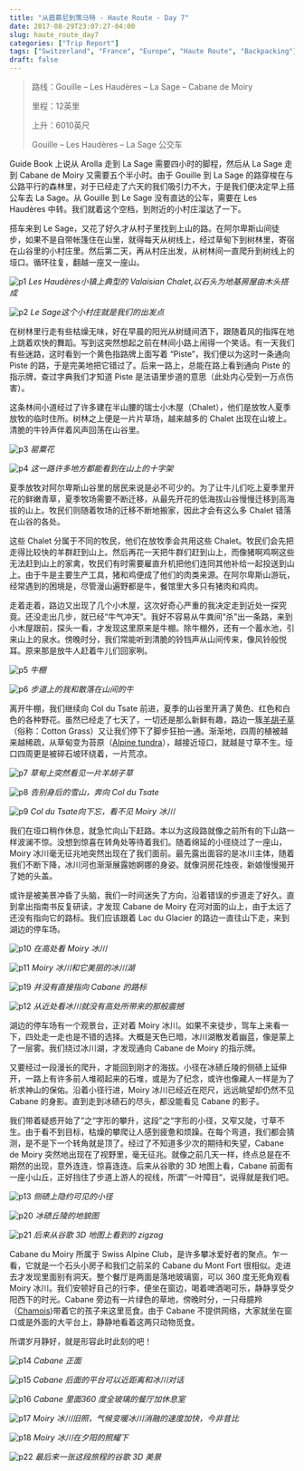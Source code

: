 ```yaml
---
title: "从霞慕尼到策马特 - Haute Route - Day 7"
date: 2017-08-29T23:07:27-04:00
slug: haute_route_day7
categories: ["Trip Report"]
tags: ["Switzerland", "France", "Europe", "Haute Route", "Backpacking"]
draft: false
---
```



>路线：Gouille – Les Haudères – La Sage – Cabane de Moiry
>
>里程：12英里
>
>上升：6010英尺
>
>Gouille – Les Haudères – La Sage 公交车

Guide Book 上说从 Arolla 走到 La Sage 需要四小时的脚程，然后从 La Sage 走到 Cabane de Moiry 又需要五个半小时。由于 Gouille 到 La Sage 的路穿梭在与公路平行的森林里，对于已经走了六天的我们吸引力不大，于是我们便决定早上搭公车去 La Sage。从 Gouille 到 Le Sage 没有直达的公车，需要在 Les Haudères 中转。我们就着这个空档，到附近的小村庄溜达了一下。

搭车来到 Le Sage，又花了好久才从村子里找到上山的路。在阿尔卑斯山间徒步，如果不是自带帐篷住在山里，就得每天从树线上，经过草甸下到树林里，寄宿在山谷里的小村庄里。然后第二天，再从村庄出发，从树林间一直爬升到树线上的垭口。循环往复，翻越一座又一座山。

![p1] 
*Les Haudères小镇上典型的 Valaisian Chalet,以石头为地基房屋由木头搭成*

![p2]
*Le Sage这个小村庄就是我们的出发点*

在树林里行走有些枯燥无味，好在早晨的阳光从树缝间洒下，跟随着风的指挥在地上跳着欢快的舞蹈。写到这突然想起之前在林间小路上闹得一个笑话。有一天我们有些迷路，这时看到一个黄色指路牌上面写着 “Piste”，我们便以为这时一条通向 Piste 的路，于是完美地把它错过了。后来一路上，总能在路上看到通向 Piste 的指示牌，查过字典我们才知道 Piste 是法语里步道的意思（此处内心受到一万点伤害）。

这条林间小道经过了许多建在半山腰的瑞士小木屋（Chalet），他们是放牧人夏季放牧的临时住所。树林之上便是一片片草场，越来越多的 Chalet 出现在山坡上。清脆的牛铃声伴着风声回荡在山谷里。

![p3]
*罂粟花*

![p4]
*这一路许多地方都能看到在山上的十字架*

夏季放牧对阿尔卑斯山谷里的居民来说是必不可少的。为了让牛儿们吃上夏季里开花的鲜嫩青草，夏季牧场需要不断迁移，从最先开花的低海拔山谷慢慢迁移到高海拔的山上。牧民们则随着牧场的迁移不断地搬家，因此才会有这么多 Chalet 错落在山谷的各处。

这些 Chalet 分属于不同的牧民，他们在放牧季会共用这些 Chalet。牧民们会先把走得比较快的羊群赶到山上。然后再花一天把牛群们赶到山上，而像猪啊鸡啊这些无法赶到山上的家禽，牧民们有时需要雇直升机把他们连同其他补给一起投送到山上。由于牛是主要生产工具，猪和鸡便成了他们的肉类来源。在阿尔卑斯山游玩，经常遇到的困境是，尽管漫山遍野都是牛，餐馆里大多只有猪肉和鸡肉。

走着走着，路边又出现了几个小木屋，这次好奇心严重的我决定走到近处一探究竟。还没走出几步，就已经“牛气冲天”。我好不容易从牛粪间“杀”出一条路，来到小木屋跟前，探头一看，才发现这里原来是牛棚。除牛棚外，还有一个蓄水池，引来山上的泉水。傍晚时分，我们常能听到清脆的铃铛声从山间传来，像风铃般悦耳。原来那是放牛人赶着牛儿们回家咧。

![p5]
*牛棚*

![p6]
*步道上的我和散落在山间的牛*

离开牛棚，我们继续向 Col du Tsate 前进，夏季的山谷里开满了黄色、红色和白色的各种野花。虽然已经走了七天了，一切还是那么新鲜有趣，路边一簇[羊胡子草](https://zh.wikipedia.org/wiki/%E7%BE%8A%E9%AC%8D%E5%AD%90%E8%8D%89%E5%B1%AC)（俗称：Cotton Grass）又让我们停下了脚步狂拍一通。渐渐地，四周的植被越来越稀疏，从草甸变为苔原（[Alpine tundra](https://en.wikipedia.org/wiki/Alpine_tundra)），越接近垭口，就越是寸草不生。垭口四周更是被碎石坡环绕着，一片荒凉。

![p7]
*草甸上突然看见一片羊胡子草*

![p8]
*告别身后的雪山，奔向 Col du Tsate*

![p9]
*Col du Tsate向下忘，看不见 Moiry 冰川*

我们在垭口稍作休息，就急忙向山下赶路。本以为这段路就像之前所有的下山路一样波澜不惊。没想到惊喜在转角处等待着我们。随着绵延的小径绕过了一座山，Moiry 冰川毫无征兆地突然出现在了我们面前。最先露出面容的是冰川主体，随着我们不断下降，冰川河也渐渐展露她婀娜的身姿。就像洞房花烛夜，新娘慢慢揭开了她的头盖。

或许是被美景冲昏了头脑，我们一时间迷失了方向，沿着错误的步道走了好久。直到拿出指南书反复研读，才发现 Cabane de Moiry 在河对面的山上，由于太远了还没有指向它的路标。我们应该跟着 Lac du Glacier 的路边一直往山下走，来到湖边的停车场。


![p10]
*在高处看 Moiry 冰川*

![p11]
*Moiry 冰川和它美丽的冰川湖*

![p19]
*并没有直接指向 Cabane 的路标*

![p12]
*从近处看冰川就没有高处所带来的那般震撼*

湖边的停车场有一个观景台，正对着 Moiry 冰川。如果不来徒步，驾车上来看一下，四处走一走也是不错的选择。大概是天色已暗，冰川湖散发着幽蓝，像是蒙上了一层雾。我们绕过冰川湖，才发现通向 Cabane de Moiry 的指示牌。

又要经过一段漫长的爬升，才能回到刚才的海拔。小径在冰碛丘陵的侧碛上延伸开，一路上有许多前人堆砌起来的石堆，或是为了纪念，或许也像藏人一样是为了祈求神山的保佑。沿着小径行进，Moiry 冰川已经近在咫尺，远远眺望却仍然不见 Cabane 的身影。直到走到冰碛石的尽头，都没能看见 Cabane 的影子。

我们带着疑惑开始了”之“字形的攀升，这段”之“字形的小径，又窄又陡，寸草不生。由于看不到目标，枯燥的攀爬让人感到疲惫和烦躁。在每个弯道，我们都会猜测，是不是下一个转角就是顶了。经过了不知道多少次的期待和失望，Cabane de Moiry 突然地出现在了视野里，毫无征兆。就像之前几天一样，终点总是在不期然的出现，意外连连，惊喜连连。后来从谷歌的 3D 地图上看，Cabane 前面有一座小山丘，正好挡住了步道上游人的视线，所谓”一叶障目“，说得就是我们吧。


![p13]
*侧碛上隐约可见的小径*

![p20]
*冰碛丘陵的地貌图*

![p21]
*后来从谷歌 3D 地图上看到的 zigzag*

Cabane du Moiry 所属于 Swiss Alpine Club，是许多攀冰爱好者的聚点。乍一看，它就是一个石头小房子和我们之前呆的 Cabane du Mont Fort 很相似。走进去才发现里面别有洞天。整个餐厅是两面是落地玻璃窗，可以 360 度无死角观看 Moiry 冰川。我们安顿好自己的行李，便坐在窗边，喝着啤酒喝可乐，静静享受夕阳西下的时光。Cabane 旁边有一片绿色的草地，傍晚时分，一只母臆羚（[Chamois](https://zh.wikipedia.org/wiki/%E8%87%86%E7%BE%9A))带着它的孩子来这里觅食。由于 Cabane 不提供网络，大家就坐在窗口或是外面的大平台上，静静地看着这两只动物觅食。

所谓岁月静好，就是形容此时此刻的吧！

![p14]
*Cabane 正面*

![p15]
*Cabane 后面的平台可以近距离和冰川对话*

![p16]
*Cabane 里面360 度全玻璃的餐厅加休息室*

![p17]
*Moiry 冰川旧照，气候变暖冰川消融的速度加快，今非昔比*

![p18]
*Moiry 冰川在夕阳的照耀下*

![p22]
*最后来一张这段旅程的谷歌 3D 美景*

[p1]: https://lh3.googleusercontent.com/syFD5WGJAVpHrCs6Av5CM4Tg5f_4PF202TjdO4Kfe4i5S8q5dQA7NDVl06Dt0iDLN6DbibmrW_RvPc1j0G0jS3VWNV6iDQSu71WPntsoqgPgl1TcNAkx_LlDl4xqmm20Oail4S6r0EugOxLV997g2p35iVG8IRnnYYgI6BqWrVCx_xIbeozzEhytakf396uKSWHjcIZtNjDm2DpMpGDhda6ftNHvpgRRyc0O1TuF4s3pEmMspkzjqVfFVWUVT6dQzkR31WZ8k9BQk6DLam4wJRXfF-JIOxi_TiwZ1uHAXXvKPwceknpWGQqKmlWAmQrGBDZPd4A_SCZEK9eJv1bkR0oQIln19YOIWSIBImiEpcbgcvc9TZ8U8YmM6lGuQxVv5zyqvqLkGHgsjpohWVNakJ6CQmZEVskQQS8uvOzBg3JeER8N4-eTkJhLceHKO0MLzZJb4d8X65YrOCC-10ciKkzNEkbq35G6c2RL-LaIygbueZZEryp1k71Dszsc9Dbz_DuBGGyVdHksuFsdUX4DqILA7hOYUsHgKca4a7bhfZZswpczAeGXDqMlM0gqpeiF53ZqMvDhgShW8a6U9Us2y9sd-VM7PbtNap4aIglSYk6tJ2YFXcNWcBoOr21rPqCSW4FSwSlC8-cdsZOWjhWmFYOeylYEMHk=w2400-no-tmp.jpg

[p2]: https://lh3.googleusercontent.com/CxEX3LKglpZbOjXKjBaUCn_stLz6Zs5qsaTGwz-8Hj5DaClZmrx9fStOZ7qaSZb54afYNW8YpFREBGbXeNYFsg9Yv9er20YERFNzGCqOfHmZ-Sx1TuU3N5ywVtUgo6rjdkweXMXrFW0k2j_HqsL-B4aaYooA40lqX0ImZ8ZDQ6pv1YYMescjvWLiVgrxbMIB6wEL2yODv5AY8BbmNOzschUiCborVV6rrn2JelQPHHLAgY2wkSrVf3fhxcxW9o-uZzJIFhn5gRcBKLU3F052lzHgjCR0Fz3gqJCirz6C5FBhjbcqK4Z6iP02GYy0zs_wNjwa1oSKulsYOxZiANJutENpIk1X8Sgl6euqy5-6vceradWkUYkiNFtAkWbwkkmxkCi037xNzOOKCmqA7T1aUNYEM1V0u9BpyWGNxOIvIKwT7OcSjplU-0TqCVo8fZCLbHMNZkn6glD8alrxgZ3jFBQzFSfFoSR7ZTQsi6wspalbDS-pGLdq3eJnqojNSDM39v1myPoMN-32gYrWgFn1dAaFJMIZ-aBy_UITX_DXjEufWjyxjNBJrdHJ09SZlIEnLybcx6NtQ4xrEbqVJIFM-NbknV5m6MT2xFAf2qvBPNbAOxRvWBQtts3Ah0MNUqcbmcerneLE-JUk6e0I3bdmxOyARUgomkA=w2400-no-tmp.jpg

[p3]: https://lh3.googleusercontent.com/3yD8NEExkFGvIrMrnYssf5GhqXI8gmezK1Z6Bp-VjG_-H6sEucKArztoB7my97NVhHAHsVk1ffFFSfwlsRTTDlLB_Ub0Eq5Hn5emzryfpuRlQd-IjvgNd-rc-6G5Ybw3DGetLxuQ1vfwrYfJrBirvI-5QdFRQ0-n6md8XwbNuXgTDzn18Ouj8Mm6uuDBBo6_yinh1vTdvYU57TZYUYZer0fL_39FpSf8FUlsFcLHQZJfFNrRNdYmp9JnCiYt2kn4ji505Ztnyk9KhyhM3FqHcQPXskVKYMHhrTrwz8XOgEK9Nfh79REjI4XXLm4kOkvVFSA4rpqEOm1Ca3_Q6kABonQownZNErBLfRQBhPxDlYhalwGgJ3O9cWwwhItG1H1j-riHV-kbPR4PdS4OLQ0aQ50lw7MeOPhnFPUDSLnpx50d1285ylt0SEqaJxio1vuLJtBerAj6GXXawQd59Y-lHuN_R8cR6BoG0Omdon04PXOvRB1TlBLNlesyCFC-GzUu-O2ZALp6iUfHLPy11ZmuUkqjQfHiTSftA-Yw9oqNbeH72umjfL9jninMtWrjv89miRrNWvKR6rCruTf-yQuAF8EGcWYDD8bCHl-Qs0OHdWAeUXY8MRPoq4cgfmmb2q75oi6HaKjahWQtXt_a0DLh3H5AKKx38zY=w2400-no-tmp.jpg

[p4]: https://lh3.googleusercontent.com/pEomTOLvtuGrEtkRQ37bV9tMyR8Y47FncIt0IzfdQXQG_BXjglZ8KXlKx5IlLSTCGcdya4OoSSI6npNO525hJ2ry7YdapwTtTcvl29fBws7cejfNJWHy1s-VpZnkB6jZDa2dzVNS69FffpKGaTLgJPEaSmn0VKyABDA-RmDjat6ReN2r8yTUZ9xvHPArXi1bbyf_eL-XChClPaFGyiRceqHIbGH6fM8fBCWFTsaEanE5cgn_GJ1k6Vl8JjE3HYYF0Z9ORxtbeII_JwkTbTh342IxpzGqpqTx-j_ZEQp5eXggy05bGeA9OPai-5RuNGQ3CPrw4hrvfccoK2zIZkxF-My44Bnc8KYOg9_C-f3TqqPb0CXmIyL-9-_XYhIA7nwJbx88TqlwrD0aQ0Gd5L_OLIRNqiI5LlT2VsqTLVhaQoDMOYFprHUsvw9GjVzavpHlVuLC7nIkA9A8Y8p3ViP6ULlvji2RAPbmV8AEgYOixxbMT0RgCWA4VTowN3FAXsL6w_Q6DP-CJEovc_3A0ZSF3N6oPnPI6TSOludR5T3qb3EStxwRAqrSeY1CjLkx0gsh4ZgZtaKJ7ZgzSosi0ADVjcQpxIEk067xhzCzVaX3obD6TcGeMbs4fx6LkFC-4_LJEt_7hOKXZNAoa6HNSzYI_GIIH3II8Y0=w2400-no-tmp.jpg

[p5]: https://lh3.googleusercontent.com/bo9ucRRwR3hpUKpB1OjCUF3t99VkOEm_isJjJ8vqDtmQCPhdOmglmNuB360NS_8xmY0RB4LqPL7PMifKyDtR_upoObGE-gTvUuzJd5Lc0xT9X6atdh-JXvi3EfPZ8Ml58FW-CfS5i_fVuKheBZAvGFGKj-Gtay0aEkYIUyP8cYd_E_nLQiB-bWi8VoFLDhfkGwsk4WfSdEpXOW1lPDbzbIgdyxNqXQkBtcSnpiQuWsJ9vUx9kWXGTWQRGzhPb9JOzbLJK4P9Wgw3jG55PF2f9_op1IDKQD2b5pKFoHeElyyTRophuZlOW0lD-2dwdsxe5-WSF5QZ2I_qPDOE-UrlKTJE49v3SsVwUeOjNVNr7ruYnZG0DvQmL-06d1ExfTw3cD7FjrqGQxb_eeev7uaDCV1HO6728RVjNecraxgvfTkMJcWgo6JEeugRYoWLu67IfhKDcNAxcf4tlZpjGSlrnSLw3xkPMfxIZZjJ846QKDzm_JjjLyTBA1997wT-meNZYam-DSus9vH6T4t1PBp0PHupFFfN1PlZ2Iwje03YnCz97aBaieWJ0P3lUVqrvIRD1gTy55YNj_y09KVTyn4yo74F2riM229EGTeHMk_1dJLnykO5MffJfk7TRS-SsPqy_w_UkVa_NAdsJZZ7uLAiLAWtp0My6CM=w2400-no-tmp.jpg

[p6]: https://lh3.googleusercontent.com/3p7YR2ldZubowotvUomdiOmwq6zCOzTT_Bef0peKz239TkQH6zQ46wEeBHvHJmUo-RjW27bxUocRAFLGdEZFUZOorf7bRqlpg26GoK8FWHn05iC-1BOOvLL9VrU0RQVu4RO-AKsKKqHBVyYiEhLb65oDtIWjpTKb7_tVKZzMzphOxpFcna1uZQHLIeocGFxg2tpHLPiVn15gIZDS7TBVPdWG7nRJbjTkbaEmb3b_4BXUAN5aS90gsU62Fw3j6m301td3Hpu-cX8CTy66ppZhEoxDQP6wjptP35pCJLngpOM0BdnymfdOhYndVdoY3R6taAlasv90iBJid3h44ftqPiR3ALIQdTrWCmKeoUz60vfg-Uzyl6Qv0RZphgcPfakkRYsJCdmQjLBU51LJgCi7jksPeDauXgxtbdA4KjqI8ifBfD8Lbvzen-BjG1kvdUFj0d8rfa-_9Zb5Yia2DOL78cnkcpNh8uGpMaKWSSQj6iZiVDBzAV6DzDzOZqOUeMQOxxwsiIex_r9FjnfMqDUC2yu-T-zXAEKc7AYdYAC8D7NgEsmlOLr5nicV3W_dDW1xsEXVslrkWeCnR-gUOTTW-NW5vNMhFrOrAgiBeYt5JYIX7p3h7ElBv4Os4BlEf44VBRMyZickmzYoJGprlhfUXP3CES33pTk=w2400-no-tmp.jpg

[p7]: https://lh3.googleusercontent.com/6zKM6Osy_qjiyXueqIr-f3gpcz18IcH7-0bMLWVtgiKngAwF_K11pgjcIK6-iubj04pk6jTV2pahIGBQL7MUv7VKHuVJBx_VEqr6W8WBnJ3XThYsq3Jxtg2WSA5GPBZo2HB4O8l5H-AZWLmXOpJCGgtFbKXZAHl93cnR-c2Qvd_yN90Afpk0WiGT3f3SydlNVTKHccyLmycpHcX8fb4nEnOVCE1U3HxZILgEaHL51ay0rJSei3JzrWppjegjNtJ6vB7fodD4VIFVnLZH3iq2aSPlzw5NmSldUoN_Jt73tTeWRPxWES0Z8cckx9bmZehj7vuNeoNaFaaocipJyJ06JSZQImd1OpyDjMZ4vyD59_peU1JxMrKhH4GNXkB2uHx8NBgGcf1_3gtaYq4trUvZktiAGhDwLWiuBDdhJd3Sw9I0kK0UU01EcZwgpRxvuxLB3fSS1xR-XKpQwcuxGGXfwV-2QvOq0xld_leaR2EOS4Mnhg4GcG5keb10VV4Z7-Ye8EfXl-NiZrcNmjk6-WGgjeSzKVqszXwyxvJH_8VX33cr8GclvLaQu2vJTYSPJ_8fV3BTsdVYe_WqebKIzloaNXwyUTjPl-dRUTmrX-outt2E4Rbl3_7wEFsLiHSZ4-7Gts-2vPwnltZXD9KvEKc1G0wW_FE-TSg=w2400-no-tmp.jpg

[p8]: https://lh3.googleusercontent.com/K4FL2UxoW3xPcubPJZl3xhv57t0bZp6oE-SXvro3pcpYXN36_dJHOP-mTcM2VaGMX3Io4OvI4yqHby3sIn1ttzd61usGnEL8XAXgGbpCNfFZcfolWnHgjb8ClxVvaEWG33Gj8ktt_RHeqIk-Sfgo-pmy6PyGe_379HBbvpFk0JFLfhp41dOrvNbEMq0y7EJywU0TBKXvuJ-oAYXvcAdxHrddtDcwdYD9jsREKs-sQasAXaqobLC3r4tX5-KT7zQtFHne2AScHvtMt0Sa0jTx74uZLxlzO03qY2H1A9HipIqBWSPaa7vB3aYYD7Dab8LYGgT52iw2PVN05Na2f1SEAznEaGBrqr_sdUCnhFljPS22JtE5B5E-nlGCIIDzzdE2jfqYrGaTjCNhl-kvjv0WkWWYC6c_fwFZiHhd_NPlOZX9rzmV8e6z71ykA2RLCSOaooTddSg9a95h2-cgBKz9aWBT0xy3lXLVZA3WpF1WK3VeQnjMfjQvQR9nRE7WDrvEQat9EgUpT1lYmqn4QDOvaytneBNgJKRMrJW30832E3OEoZZwHxG9jtJgVhgwzbxjJU2x-8Q7oW2MYhCll5du4u6Cea8ZUoAKdsH_i1GVnXfMYTMExePTvvXv7l5gZqhOSZU69oCWstEacvrdaMhs_IximU3PhBU=w2400-no-tmp.jpg

[p9]: https://lh3.googleusercontent.com/D20dbq3uL8ixEcSp1nbQn6K__FLaPqIqW0DLWKubqO3k2Ao418qvJ1G0_zUKBHV-QRQ00FcsRO8c3P2oMYn9BgQO5Wyr0Jx0HR31oQcd2LKR7OBDdE45hvBj2PekC81pCMZ_YjK1wahehPeGTGXj9t03Ll7k_5FTekZI-8uxW2dt6RdxkhaJJY7M9tgPDJCV75NifZSh-Ch_6cOXvFFAnt2E5AKtThlQFbLTJoA8FDehokHcJDaxiLiNRySU0UJPp0vy8TTQP2OzlXGczZqlNiH4lHstJ0YOUWSjEstIWHyGouoIynfkHsv5xsU5-UTm7SE9qcOok0Ap424MFZ7qSg8HBUMNt93_b_lV55F2b4c-h83BpF7nHrqAPzqd8XyRXhvLFwLHXiCKj85DAEZ4tJcc96CFWqz48pQwD3lXxTEBfBKGGbfh-cnAX2n_JA1g1YziYpxHwIUhwvS8Z2C0zft2-1XMommkGS403ZK-HID3tqfmOS1IsegXClhmaCQ8Zm8EiKKyqgW9YWkrKfQp8Kw_UsC7liYx_dxdkjEVoXcC-IdNyOS1lV56QhII_oW8aHU1qmjjGgBcOPYXfn-Ek7lu8ccFKrL5MZ3-bCZuPpFbGHRn8egg-nMK_S_Ive1NyVxjZ8QTcbFqBtu6p0r7AF4hBf0ECyE=w2400-no-tmp.jpg

[p10]: https://lh3.googleusercontent.com/qrvUfcGDCOlWNGOXJWGadNLcztcc1gCiiGSdmu87N9oJMwBgTPVtuErr8JWNYmJHnFMegGtrI8QpihN-z267578Zdxry_XZjovFK-BR1xdQs_azQ7HYHvFHsPChcZWhPE_y54M-GaSAhUG77RzRpgiF07NZGIIC5s-xKrk-FX9ufZ9__nslbCBXvjM9-AVt8_rwkFc14V8MB660Dycj4YYIUf7Rb8vocgRbGpy5DRu4hZZ1_Nhqg6ekO2tfTcnR5yyzqL052j30QsrWf1mRpnALwqG0KNNkUKZmibn3Th82eosuKg7UJUr83dJ6ICmggvh5lSwfw-YWNVb5joIvsBx4rO-NGtb5gyVjzD1sWQPHCZ2s2mwBIkYmxchR7d66iIpOMGsrgXEu030UMaIp8FYE7rsJYKSwKEuUoUEFPiknewA9nwmqLOxLAsG_2a2JFyAUmdUIf65k2G4nBnDdpSCOwMWFcRm4oCmJU2axqzbkzrrFGopHS3oYph-Pva-2SBGckExpNKqwu4vpCOpH8QlocqnW3YEiq-E4VI_QFL1rnurPG2RbOGIj1QPFtvKF9WIp2mnMdJcf8EI8KDQiHmzEVTEIe5etMld29T7aoJtRCDbOvsoHnJsvY7IinUVkBpXH20Tz3tNMecOu3BCAIc7djj_4l0Og=w2400-no-tmp.jpg

[p11]: https://lh3.googleusercontent.com/FEUGnEIFfxdhO8E8zsMcHSi7YNfhyfJGdeyGklIez47Ar5sWWPyVbOQOqTyVKz8UGx_d7UG8GpP7TDp2zgLjweF9wTR03OA2DMgPHKlI6QMsSuqtEFB0JhUBk-CP6eMRUZhAx5gheizuKnCG3TiMX5AjUrXmwPvAAj6K1wW5BI6MBWpt7w1MoMsaXn6DKNhsPWlocrNASS8hmblDh0VqdhXj-rTpsTyGKtdz2NJUiuhrkhtdwbZLXtehlnukndpX6zx4WkhTwVVz3Z1BMjN0_yuvL1JJEC-WE2AAngA6h0M8YcHP91fcqu6rgpEA2RmBhp2xRAuJyJJTRWqqpXLIeuVaYkgaOPuSG2yFA4mRnR3f1hFiyzfAKDnA87jttcT3w5-9QNRhSqqs8NumxxmIXobIIM-O7IW2Ba2DNb-mVeXKzPFNbDoYWuy9e-CWF2leTHD8EVCQ__o1BnWDU-nUqTf4saU-YJrPkySzqwCEF0BImeTie4loIMVkHJDcaPqhqg_DzluVVv4QTtwA5-WLarQJTMG5CErY7OfQ8DgcJ7Aw40yFMtnQybvC1teStxnjZ90DQ2bFwaX3iAy9kt44MsKNJMT1EUjxtef8SnpYwzp6QpQpNnkLVZCEWGr_kNAC2sa7zIcyVPEvqVaI2q6nT2jLiIFZEho=w2400-no-tmp.jpg

[p12]: https://lh3.googleusercontent.com/suZhJQbyNK5MvcmqGPT-i0qMeCdS5CSdcpzlDT0SVOLPSysfsqJKfeSxH7yqdTtKDl6JZ-gOvqlfh77RGbswraONv0dZlS-GLyF_7yoQNSPetJXT3SG6ZIXOcZbNpOMXZBih5zdxBXMkOYHP7eymWsn4Q00NJSwmf5VR-6nPmRITvconObqNc4zakAVt-LnWgM0beEq4YJzJqpErv-bDEHAbRO02nOeoF8dfYkKWj4YBgibSdNpAJ2ucVpa8AIRg15cqvnny0FL7HXqNj0BQIdbRVfzGapIlWUpVc4zxQAwlFu0-ZVEWFi07ZF_aRtZKeG2FPpYpqF0VlpDtEjA9Ts7AvJG9qBn2utAMagi1fydT7Had8UZCBAl1xSH-B0kwcLAjFrrRFbJR6WetDCS6-3oo-GJuEb7X27NJd7X4aldWdAgY1xzu4vbdKySLl3G91eBqKQ9E9ht6owgu2iUFS70TbfjeVaSUazFN-LSRpHBFksJU9MT7BCGAucfCM3JWtBiceUMejKc1FJKWIhWlRrhPW2yMK9xME6-Hb3Jqg9QxoOZzzoi6fXYO8IZZ4RqxNW1ygQLkUYNNy9sSClZBqP37_VVMaL7ztb7OvCjg3pBB63bsnOJ4HIzwl-SNyp4FG1NW2XpoufLagGbmLteWIkLhJ3kvHNs=w2400-no-tmp.jpg

[p13]: https://lh3.googleusercontent.com/UH0Zhil6jaMwkqHd5cRceDlwkSHPoMV0KAQVDkYuJlCpgh23qoMc8LiRke2tC4JQvzWtREKEzxZI1La_7shDICxMwzeJAeRZ3YPdoXUGxG5igM3CjiikMuZ0ZOtMVIQf0_fekV3B87rtlsSkWEzlGWiboSaL-_cWeyxPcCQ8Ztmi8JMuGPLp7-Amn3MsZinpJQv7gX2zlAyQO8LPlAdhWX32mwDaVidrBCVloulKcnHtKmafBl0HpjQKDGgWUj_lhlEz8izQ0JvdSXAaInW0QXXqcbEfrTFS9xMvudf1o7s6S-60oXcYS3DVXth0uMebvvV12ZtswBJMivB2n-Lj-VK3lSPiUiOFoNghcysLhh_rtdsngHLcJx9bnNwd-S38w4LK_kuPdfrzyxn436B4KEddKzrzmmeRDxf3MNSPJaLgNI8x5-GmOlDVSFoHIu1cLYQ74awZAjp1NuCgV9rAxVraaY-2g_HQZ-090eKEwUcARFDfmKywIoSANI0usVw36VVpfsPTvykeminopgJtRergp-v9XZ4lmyIhz0UTcYrqrihu5B_Tp8Xy-yCFOI-jDv2ILQ5Mv_34FoDmKSwUntV16whHTWXBlcVDwgRQv0noMGid35OFEr6cE7_oBBgu5vcog3I3WRlJKVzIvhyOhGUfvhTjB_M=w2400-no-tmp.jpg

[p14]: https://lh3.googleusercontent.com/Fqg1460Gv_1HHL1v9UyoLr6u151ZSFd1vtEZiZNYMs2zqW4Q47uaV0acW5vTHKfxytKlZ4t8ttw1jYRJRVwtqFufpraXpB45_N99IGz_IfaTVsy8q1FwJL83kJiTUEqQbaE5mE99XyZyZmnxbo7jqoTks9IN_jDUX7xYTGWpXcGUwOK0B9yIuS6gpE8Y-5-0Zi7ip2pQwGQYeveXck41_Qzw14-0MD8LZhcMUHWUhoDxltLgvKjwyotnuYfSujcPAgzkY6BeHXE2TnhZlhZiIxq1LE9WhQaFrt2isiAOpqmPFjbPtAh8FfTJ4Px2lyikP2568tk19aqBKb4fMy8ieT6lP1CHEUuVRA1zOEdkzMfON1YXSfcSqeby9qT_rv0E8WdeDMnwJlyIu1VF7OsktRbglUASXXbbb0ENmHU08N6DjF-VZWUykZYGAOZKWNYWmciLg2EDam2iuEJ1l5FXa0dFF_HlRU8uVrBvCePCqkXDpzbDWyp6YoFFFx9CnQ8h9pVWEbZWihXRcpEET16SYLzoAcZ0pDpB7qkdHONrUL2YxH07DVimsdyjWryoZslYS3TLTfUX7J5sSFfc1P_kAtqTSjhN7mbZytBf5Wf6JK68hQ9bsRYIF1xZ-HqkC5woIih5wU21aP8U7Eo6cYVMfa0zooK8pys=w2400-no-tmp.jpg

[p15]: https://lh3.googleusercontent.com/dnx-lQ_B-3kV-7sllCUL1EpAZu2Yu2YH2RlLmnNiU507yCnnab9IX8ToYbcRSkPrfQo6jgijSHaIv2h2pyj-iTyf7o1cIipKC4IpYJ_AMraHnRSGebOLV3tCuuaHKK4TvvxOXOqNiGEspe8gHtHBHFnv0f9XtMpeHpEL1hG0ai6mZ0yVS4efEjTR0CpZD-BIh_A_jtoKC-i3VTvpy-hklf_ohNzwqP3tqMYoQc2eOojVo1VQ34aSwEUW4-4an4bL3yUu1VOT_jqxkvMCdSI5XcxGST_iMNOmvNYHuG7v2MHdniNTmEOyFtx8Jk9GYVDWVBZzS6rzC1KS0u9hTqtrxQABg9F7DfiFGnV198mX3ZgJUby_asab1fTxh4waOxM72KFcQ-0BdhLO7UjyWMPN_efUj-UW-LIKMy3hty42DIuVyUYtFI17pNxE720aEI5HRci_rdDHVEhDIariq_lPMnE5o0hFpdtIlyNc4MLB4tz6zfwttq2VNb14zKcnDrdGrnknHKmUW1w_4h11dcsBojwG2eAD9gUhxmqsOYvjBnW5fxDwQK-kcM_N4vAPF9Xdqz9MOfPr546-V-I7iAgRLaCi2iavQpEWgEeyJXD0zG4dFQQWfvJ7qnyr9p9U2VxW74GNa48CmlDGrj2t0XGL5CZj6QOj_hQ=w2400-no-tmp.jpg

[p16]: https://lh3.googleusercontent.com/yTzkG6bB_Ped7hFG5b22vLNEJmRU8Ef48JD0X_pL3nKKbjIOLZ-L-_bneHwQc_htFq67Qn-YdQCTrlonyPsm02mtoIBQBzEcDyWHIq8jNTwKMY4xfzFv7f82fevjoadXdxbwpMoIaIFrERG4b_OVgDjp5tTPh0HYA57g-ynq0C2FsoBb9iQcuYsWgMIIvo3dEsSLpenRZuEIkNwO5sJPhdnWGIrm0AjlYe0gCqmLNIW0Vao77qVXMaWCW-NYI7jRyf9lmQ_qLWmVfzbL4NGBaaXKXwMd7WthFueJel3tLQhLw0xTXz2l5FKoauMEhUD-glqkn8OnAGCCpamB0xu0qOz8AVL052Pqc815aQtx6i68R5X0ns5FaRG7hfKhCy0h1ZDOBrBEfW1WPmmbAFSK5qTPiXXV1sofsxOqWVFhMR2iPEdkuELCA-zak5mnU-96UgyfE8gjWc8nEZxInlnXuIEbickWWo0E4htwdYfRBHtoSljQ-QVkW19AgSEPpa8wq9iTTpi9BjWqmivJb-mO95RENYHV0AhcAQCTN_We0fGU8-CwTrR4phDDRA4BVc7sB_wRPfh8N0JcnQ19uZKrotSJGBHB9ITU-Jol0rCPvwOwOJlHkAcPsP8Y2CSfKPLvvC82e-uRC5_pvS71c5jOLuvAMPd_0kE=w2400-no-tmp.jpg

[p17]: https://lh3.googleusercontent.com/1myou-YV7OKQ20sIld_kd5q0zeLvLul2_HZJttP182gu-7HU7h0-Z5kv20YSGXvdgYP1oQ4Flp6-Tq0QSRqfkmohet_5fycZXupcc0pTYYUYQNPJuXaqoSkW80jgzdrdJFQR4l1i5yBh4gjS8Ci62J3rQNE7wAiU-5LkYR_TnleQrM28YbRDgv7Wp5GORa7Q21DV8Z7LYW0ErNNolOLF7nOkq4mkuzV5cmHVwmgPQLp2331DCtfIBoznaEwcnXnaLA2nZSsSXHyugLRkif7uWOpasnhl44TPUJcAwsVX7y0WtaJPCWGZwpvopT0aq64sTTGjuN6UCNxJTR9dfzDUwp-t4kOAJtKft-Sl5aV2w7JtcSWSEGrLukmybD4MQQhA-Sp9-0ePJK2eHQjBMzKk7y6jpHGNUilAzRMAn_tsYiT_M5KUOK6bY03b5ie_5fDSZF_1I_1r7G-_5zjXaKlEGOwXTil9PbZTvULzP09sajPYLmgl6uJ4wvd8fCttLS2CGI-CfZD4cNoEnWVasRqjuTvbbBjhekieKukUErpO_vc5Niq42ngvGpZjVW-6KiYLL94fTXwwXb8U2wVEn8FuMQniRIJ_MjHc85J1Jm3qNgJB2qh6R4rs6pH-usaHs-RTzGgESwkj-9hzGQ1QPh31UQ2H_XJfTPM=w2400-no-tmp.jpg

[p18]: https://lh3.googleusercontent.com/YoekVb23XY5p4tzXF5Pr7k9czLFSmDeXGr3jzITOe_0_0mJk4uzJrKTByGyigoiZTbzR8298NigUxD21gOLgiHgOg1IximjXqSTwb7hCsZoDy-m16gLycehix6G19WE3-unW8bv2AWEFkWkUjzV2oOOUum4154g50mTB7IathG4AThpmM5h8O8Y8V7gNVyU6DIq6NULNjgptwJ7JWmdMnYgr7fopRbfYlyZ45xKXRA_eBVCDhosCZQOhpbwaK7XUv2QyD9RVOHrCtxwAEXGOWs_WDviO-BkaDYEB4W9j5XiQtsQGjohGzaI6aa0jfW8M80ZhieOew5GYLuZonYNGNKiSw7ID6C03gq00KXJg7KvJh8fw2j87MOOqL5I6wIEJtXw1EVKA15kmjSpJb_xcThjc1TygJabWA0Y5ZQDQTGaKpWdYSremDYxX4iNtzgpHd5Fdur6iN2fUxeGAmsmrMT65h7fnbNgnXmDp72CP4JIZWMc7-XdhcEOLWqwkATkZnkdsJuFzPqCw8VMQ9nupZcx-yOnfk6lidZ_GqqOx2qHp7-dq5NOAVw4KhKuf0LG7saQHSVFzCsjp-mmz7L4kOPy6RXS88vPLSC3rQ6OEG3b4rvQ4eeYg17qzpKypow3gPYme5DvJaNlOZR7qk1OZiov2TSkvrq0=w2400-no-tmp.jpg

[p19]: https://lh3.googleusercontent.com/OY-LtYoMqGNsYJYxPxxtU4FA0Pr9z126oLK3ENB2nE2ZX9rFOpOjsDr_bdJ0eUALDQvZnM-rnHqeUgn4m_aasq5aoffGgrTHyJBDsuWat1e314mAV3NtK5CDshnrVItnpJdtEBq4PZISiGK7KopScCdYYohH7SX03S2hrZhyw2AH-Z7nqp0D3PSjttdELDtaOyskGQYgGKIuh5nczSpHAX8dcUuR5mNZLqV8-D01tlv2V3wL-HvzBKTYZMfq9soEDuYfFy1jpD9Jcfv47Ke8Ot6Lz0GC3DuB5nwl7WYFq5Ojs35iQr2iTmvH0gvrgyKrPkc0iGZBR5hC7PSkYYF0rTkDlmMFEtE2rgGWd1tGtmmmYyxITBugXERuS-7pka7WGJyzDuHE1SBIjnJMbdDltq1fWOM-tTzQR-0zyB5w1-0ZkKcbBE0ao8vwEHdW1CsMauoqkNkqiu4_0fRfOikamcXq16gQufZEeeRKUwx2rueE2ud3YZ62U78hY02k-K5Wqau7gby9gKDoZ3mWC6skKLGWjCFjZrPg9feenk-GDVN2no--JXD8vbyjVX0WZYC9kIYisk_XmLSorzjPgpxBptXWipGeDQuv3gp-cC8EEIJuHp1LLfDMX_y3W_g8YmfmQBMTm0jYgedR5jXayALqQFJQ-_fPL-s=w2400-no-tmp.jpg

[p20]: https://lh3.googleusercontent.com/LxE14aVOs_cC2gymH9dvl1X4cnc_we_qmAoWjPSbB-RSveYnUsMPnaMp2KJrsTyKAPYkVAeLm8an82fJryf_bHPRXHP6w8Lu5GjVgEycV-KCpnbwR6MHfGfawqdVDDF6_CIAwRuqvtP7F3C1hYFoGokHrnHC7eZ1h7ys6CfhAVV87iUcFjfshoit12BJ8W1FslGjsYS0OHVA_fmUYKiJ9LbaQAtPeCgqm7MxT9DIIsaX1rybdUSM80VieyqW6lnu1hJZY_ZnrOriUC-QF88l7IiC0aZuUDWymIgimhob6_uQUVAA5W40BTK-aWaIO7PxCVMEsXTHlk61H22vce7Xbiof3GJM-UFaPacaCZ13yO3dWBA33zvJjFwfwy5O-C9n_kk5AZNbAdaBNPz1KW4LlfFNWkL1i6e13H6W03_kXRMSCAgGmvLh_62BwXuF0xB3LrWfACmqAOJgq_6GvYzqYebzSODjWH8jFX5mNHF6rFVAS4oXfoWF-gVO9LX4WvmPR9ntH34lmaEpt0BNf6n2IuQd9BlOoiI8fPPEd93iX-acZHk9nYkG3g5akGoXfhrgN-SpERibVwCHclsiCdcqfpRPhBayWrcSX04qCn9_pVQha8bpqdVV8TB8TBw3-x4e0CncmUbTQGB2XPX-oqzAl-apxfRTdGM=w2400-no-tmp.jpg

[p21]: https://lh3.googleusercontent.com/vqiOIXAWnqEcmO_LWON-fnCcB6CQigUGpdPPejTvPqUFPKrBQ4t6pZxjlbiaTeBK0cEmIDAXl8HQu6v1jX3XlRpMO82JFVRawhs8IFfcHu1rbAPdAaLEGdru69S1CAqt3w73DbZA2YdF-RTecAu7-br3zsUE42YYQgSCfXnoWNAqnBAXbGsFlGR49azx4JKmjExffKPMwqPDmvWTy8D_gFioQje-xy-2Ddq5eGllO0z1Pg9yNsxmjEknhi3GSKQNRDCtyX5i731Xqs5xoJ7Hdg-VAJd1-svyjdJiJCNtcBaS2eSGoPG3ErgbEjHAGnpBd_-ZvFKCiisobxOhRaYJvHzyh_ev5KxXZJsqsD_i1G0vKsEgRQg81_olSOXcIc3ihRV41Bn5l_Op8hOqC6kmXMcflr3sv-6-cXcBb-5tzMeFbbrdjJpSjRSREN_MEZq1YSQUr529E4E7pKgYVZBv8Q7GAeIWO6GfIVuuXEb1XN6YIBLhcku0wUFmRlfesPSKY_0SK8qou_9xKvxGfq0eaCaYQ5SyzQxsyYB3NJeDBwz_bvAJJYYrtTN17FrVs1NcjMM12WcSPGZuVAcJi_TudEvBBNNsZnnVhM8-fXuAoeXKHOhc3IEnOyg3pRQiLQnk8u_iJd9foaCvXnItIf5_92iIUeUwrKE=w2400-no-tmp.jpg

[p22]: https://lh3.googleusercontent.com/U9Pb5GyEDNoQM41sIRVn_eDJmrVSJjv4GItMH20BXvkwivrM993M5LtMcwlhADA0QQh4yAWzWVGLJOIFDtb5eMAIWtbp85LMpN-GeqygucCK92me-rs5d9P-Axa4Htq0BNM71nNMAvPYaS0roSZMD7-vfb_4ZU88OXqPTJqbdyH5jg6D_3keeIkk1MD2I_TapWJpNTXhc4at1uYS_WDQPvEH8wSUBwnENOR7hEUq45U9tC0DhrtwcJorRsQu2DM0hkklSK9avJtcHI-0JQQVrPJsKQuzKolv4jrvc-yMGX3QU0TqSI74Eyl8G_cLutv0T7Ry1OvbiRaqrEPITNhVjc3Ur1JFmDgscPvmPoLttxVARWZftj476ohMiKmZa4ZHPQcQjyycoD3jH69VxpBaDX0XzhaLpw8xZJjAY6paU89RZolzgQJ1-3mcAlvSB72ge9HpJwJ0NX3H8OIMPsacgk1OkgiLCXlx30JbLWFQFXa1S3DPgLuxo_REH5HjJnwZzyiAx-0_Y546KQ1649MdJf9PFrWNVQUl3ccVs3QKjSGYJ6zw8TfoB4pd9qORgJgwK33Jd51YK6EYpbOrMvnZ-T-_t2GU1kNqW_eJvfmJ5NNf_G13-UCmNKAIqLzezUedBwJhtt63gkymAQwHKNICe6U_HcyoQUU=w2400-no-tmp.jpg
